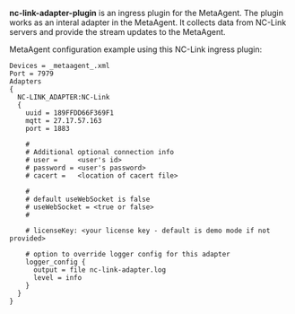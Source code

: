 **nc-link-adapter-plugin** is an ingress plugin for the MetaAgent. The plugin works as an interal adapter in the MetaAgent. It collects data from NC-Link servers and provide the stream updates to the MetaAgent.

MetaAgent configuration example using this NC-Link ingress plugin:
```
Devices = _metaagent_.xml
Port = 7979
Adapters
{
  NC-LINK_ADAPTER:NC-Link
  {
    uuid = 189FFDD66F369F1
    mqtt = 27.17.57.163
    port = 1883

    #
    # Additional optional connection info
    # user =     <user's id>
    # password = <user's password>
    # cacert =   <location of cacert file>

    #
    # default useWebSocket is false
    # useWebSocket = <true or false>
    #

    # licenseKey: <your license key - default is demo mode if not provided>

    # option to override logger config for this adapter
    logger_config {
      output = file nc-link-adapter.log
      level = info
    }
  }
}
```
